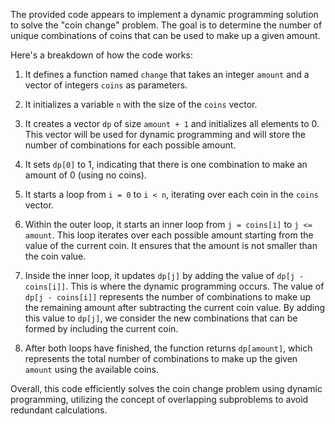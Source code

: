 The provided code appears to implement a dynamic programming solution to solve the "coin change" problem. The goal is to determine the number of unique combinations of coins that can be used to make up a given amount.

Here's a breakdown of how the code works:

1. It defines a function named `change` that takes an integer `amount` and a vector of integers `coins` as parameters.

2. It initializes a variable `n` with the size of the `coins` vector.

3. It creates a vector `dp` of size `amount + 1` and initializes all elements to 0. This vector will be used for dynamic programming and will store the number of combinations for each possible amount.

4. It sets `dp[0]` to 1, indicating that there is one combination to make an amount of 0 (using no coins).

5. It starts a loop from `i = 0` to `i < n`, iterating over each coin in the `coins` vector.

6. Within the outer loop, it starts an inner loop from `j = coins[i]` to `j <= amount`. This loop iterates over each possible amount starting from the value of the current coin. It ensures that the amount is not smaller than the coin value.

7. Inside the inner loop, it updates `dp[j]` by adding the value of `dp[j - coins[i]]`. This is where the dynamic programming occurs. The value of `dp[j - coins[i]]` represents the number of combinations to make up the remaining amount after subtracting the current coin value. By adding this value to `dp[j]`, we consider the new combinations that can be formed by including the current coin.

8. After both loops have finished, the function returns `dp[amount]`, which represents the total number of combinations to make up the given `amount` using the available coins.

Overall, this code efficiently solves the coin change problem using dynamic programming, utilizing the concept of overlapping subproblems to avoid redundant calculations.​
